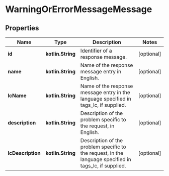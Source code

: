 
# WarningOrErrorMessageMessage

## Properties
| Name | Type | Description | Notes |
| ------------ | ------------- | ------------- | ------------- |
| **id** | **kotlin.String** | Identifier of a response message.  |  [optional] |
| **name** | **kotlin.String** | Name of the response message entry in English. |  [optional] |
| **lcName** | **kotlin.String** | Name of the response message entry in the language specified in tags_lc, if supplied. |  [optional] |
| **description** | **kotlin.String** | Description of the problem specific to the request, in English. |  [optional] |
| **lcDescription** | **kotlin.String** | Description of the problem specific to the request, in the language specified in tags_lc, if supplied. |  [optional] |



